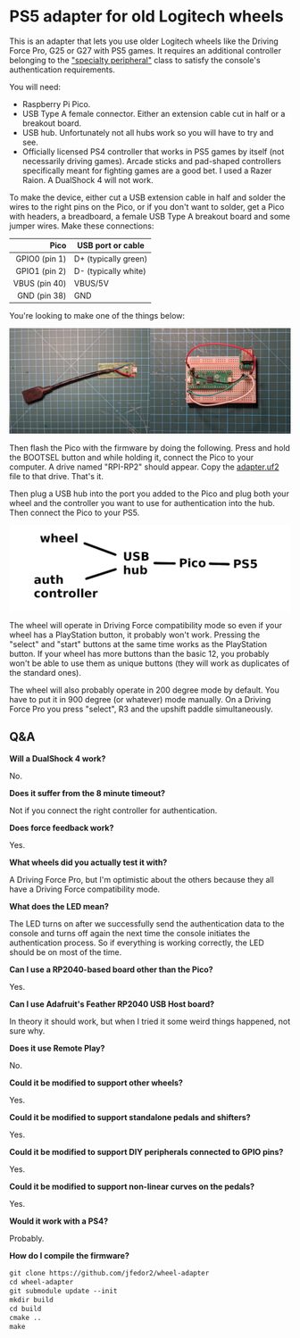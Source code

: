 # PS5 adapter for old Logitech wheels

This is an adapter that lets you use older Logitech wheels like the Driving Force Pro, G25 or G27 with PS5 games. It requires an additional controller belonging to the ["specialty peripheral"](https://blog.playstation.com/2020/08/03/playstation-5-answering-your-questions-on-compatible-ps4-peripherals-accessories/) class to satisfy the console's authentication requirements.

You will need:

* Raspberry Pi Pico.
* USB Type A female connector. Either an extension cable cut in half or a breakout board.
* USB hub. Unfortunately not all hubs work so you will have to try and see.
* Officially licensed PS4 controller that works in PS5 games by itself (not necessarily driving games). Arcade sticks and pad-shaped controllers specifically meant for fighting games are a good bet. I used a Razer Raion. A DualShock 4 will not work.

To make the device, either cut a USB extension cable in half and solder the wires to the right pins on the Pico, or if you don't want to solder, get a Pico with headers, a breadboard, a female USB Type A breakout board and some jumper wires. Make these connections:

| Pico | USB port or cable |
| ---: | -------- |
| GPIO0 (pin 1) | D+ (typically green) |
| GPIO1 (pin 2) | D- (typically white) |
| VBUS (pin 40) | VBUS/5V |
| GND (pin 38) | GND |

You're looking to make one of the things below:

![Two variants of the adapter](hardware.jpg)

Then flash the Pico with the firmware by doing the following. Press and hold the BOOTSEL button and while holding it, connect the Pico to your computer. A drive named "RPI-RP2" should appear. Copy the [adapter.uf2](adapter.uf2) file to that drive. That's it.

Then plug a USB hub into the port you added to the Pico and plug both your wheel and the controller you want to use for authentication into the hub. Then connect the Pico to your PS5.

![Diagram of the connections](diagram.png)

The wheel will operate in Driving Force compatibility mode so even if your wheel has a PlayStation button, it probably won't work. Pressing the "select" and "start" buttons at the same time works as the PlayStation button. If your wheel has more buttons than the basic 12, you probably won't be able to use them as unique buttons (they will work as duplicates of the standard ones).

The wheel will also probably operate in 200 degree mode by default. You have to put it in 900 degree (or whatever) mode manually. On a Driving Force Pro you press "select", R3 and the upshift paddle simultaneously.

## Q&A

**Will a DualShock 4 work?**

No.

**Does it suffer from the 8 minute timeout?**

Not if you connect the right controller for authentication.

**Does force feedback work?**

Yes.

**What wheels did you actually test it with?**

A Driving Force Pro, but I'm optimistic about the others because they all have a Driving Force compatibility mode.

**What does the LED mean?**

The LED turns on after we successfully send the authentication data to the console and turns off again the next time the console initiates the authentication process. So if everything is working correctly, the LED should be on most of the time.

**Can I use a RP2040-based board other than the Pico?**

Yes.

**Can I use Adafruit's Feather RP2040 USB Host board?**

In theory it should work, but when I tried it some weird things happened, not sure why.

**Does it use Remote Play?**

No.

**Could it be modified to support other wheels?**

Yes.

**Could it be modified to support standalone pedals and shifters?**

Yes.

**Could it be modified to support DIY peripherals connected to GPIO pins?**

Yes.

**Could it be modified to support non-linear curves on the pedals?**

Yes.

**Would it work with a PS4?**

Probably.

**How do I compile the firmware?**

```
git clone https://github.com/jfedor2/wheel-adapter
cd wheel-adapter
git submodule update --init
mkdir build
cd build
cmake ..
make
```

